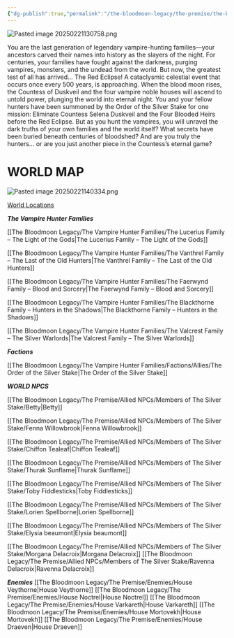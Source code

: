 ```yaml
---
{"dg-publish":true,"permalink":"/the-bloodmoon-legacy/the-premise/the-bloodmoon-legacy/","tags":["gardenEntry"]}
---
```


![Pasted image 20250221130758.png](/img/user/Pasted%20image%2020250221130758.png)

You are the last generation of legendary vampire-hunting families—your ancestors carved their names into history as the slayers of the night. For centuries, your families have fought against the darkness, purging vampires, monsters, and the undead from the world. But now, the greatest test of all has arrived... The Red Eclipse! A cataclysmic celestial event that occurs once every 500 years, is approaching. When the blood moon rises, the Countess of Duskveil and the four vampire noble houses will ascend to untold power, plunging the world into eternal night. You and your fellow hunters have been summoned by the Order of the Silver Stake for one mission: Eliminate Countess Selena Duskveil and the Four Blooded Heirs before the Red Eclipse. But as you hunt the vampires, you will unravel the dark truths of your own families and the world itself? What secrets have been buried beneath centuries of bloodshed? And are you truly the hunters… or are you just another piece in the Countess’s eternal game?


# WORLD MAP
![Pasted image 20250221140334.png](/img/user/Pasted%20image%2020250221140334.png)


[World Locations ](https://discord.com/channels/1336786722809450666/1338619107674947726)

***The Vampire Hunter Families*** 

[[The Bloodmoon Legacy/The Vampire Hunter Families/The Lucerius Family – The Light of the Gods\|The Lucerius Family – The Light of the Gods]]


[[The Bloodmoon Legacy/The Vampire Hunter Families/The Vanthrel Family – The Last of the Old Hunters\|The Vanthrel Family – The Last of the Old Hunters]]


[[The Bloodmoon Legacy/The Vampire Hunter Families/The Faerwynd Family – Blood and Sorcery\|The Faerwynd Family – Blood and Sorcery]]


[[The Bloodmoon Legacy/The Vampire Hunter Families/The Blackthorne Family – Hunters in the Shadows\|The Blackthorne Family – Hunters in the Shadows]]


[[The Bloodmoon Legacy/The Vampire Hunter Families/The Valcrest Family – The Silver Warlords\|The Valcrest Family – The Silver Warlords]]


***Factions***

[[The Bloodmoon Legacy/The Vampire Hunter Families/Factions/Allies/The Order of the Silver Stake\|The Order of the Silver Stake]]


***WORLD NPCS***

[[The Bloodmoon Legacy/The Premise/Allied NPCs/Members of The Silver Stake/Betty\|Betty]]

[[The Bloodmoon Legacy/The Premise/Allied NPCs/Members of The Silver Stake/Fenna Willowbrook\|Fenna Willowbrook]]

[[The Bloodmoon Legacy/The Premise/Allied NPCs/Members of The Silver Stake/Chiffon Tealeaf\|Chiffon Tealeaf]]

[[The Bloodmoon Legacy/The Premise/Allied NPCs/Members of The Silver Stake/Thurak Sunflame\|Thurak Sunflame]]

[[The Bloodmoon Legacy/The Premise/Allied NPCs/Members of The Silver Stake/Toby Fiddlesticks\|Toby Fiddlesticks]]

[[The Bloodmoon Legacy/The Premise/Allied NPCs/Members of The Silver Stake/Lorien Spellborne\|Lorien Spellborne]]

[[The Bloodmoon Legacy/The Premise/Allied NPCs/Members of The Silver Stake/Elysia beaumont\|Elysia beaumont]]

[[The Bloodmoon Legacy/The Premise/Allied NPCs/Members of The Silver Stake/Morgana Delacroix\|Morgana Delacroix]]
[[The Bloodmoon Legacy/The Premise/Allied NPCs/Members of The Silver Stake/Ravenna Delacroix\|Ravenna Delacroix]]

***Enemies***
[[The Bloodmoon Legacy/The Premise/Enemies/House Veythorne\|House Veythorne]]
[[The Bloodmoon Legacy/The Premise/Enemies/House Noctrel\|House Noctrel]]
[[The Bloodmoon Legacy/The Premise/Enemies/House Varkareth\|House Varkareth]]
[[The Bloodmoon Legacy/The Premise/Enemies/House Mortovekh\|House Mortovekh]]
[[The Bloodmoon Legacy/The Premise/Enemies/House Draeven\|House Draeven]]

